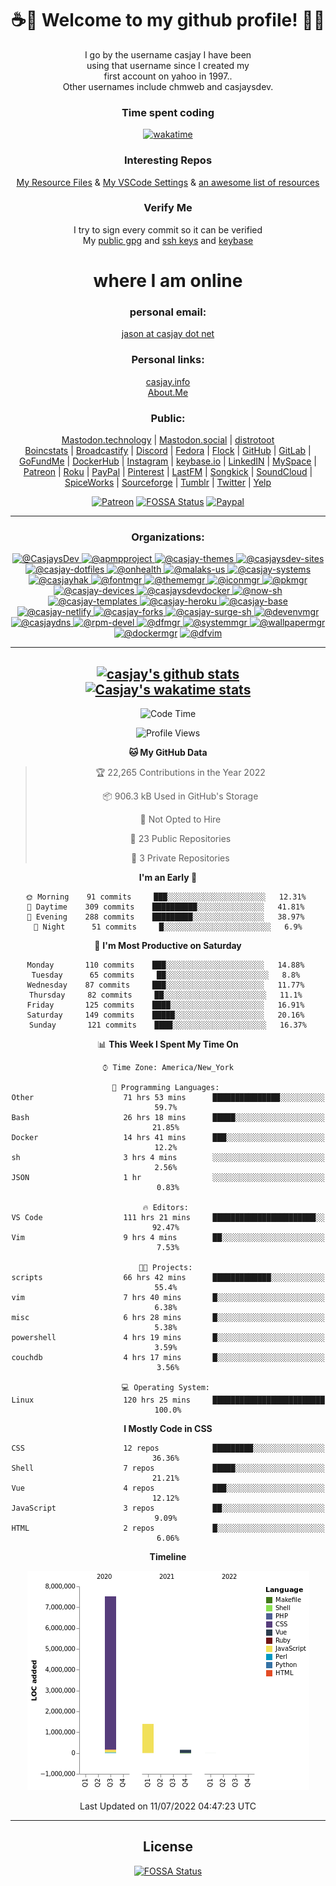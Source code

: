 <div align="center">  
  
# <strong> ☕👋 Welcome to my github profile! 👋🚀 </strong>  
  
I go by the username casjay I have been  
using that username since I created my  
first account on yahoo in 1997..  
Other usernames include chmweb and casjaysdev.  

### <strong> Time spent coding </strong>  
[![wakatime](https://wakatime.com/badge/user/6d243b33-70c8-4cb8-be81-5e60f2da8818.svg)](https://wakatime.com/@6d243b33-70c8-4cb8-be81-5e60f2da8818)
  
### <strong> Interesting Repos </strong>  
[My Resource Files](https://github.com/casjay/resources) & 
[My VSCode Settings](https://github.com/casjay/vs-code) & 
[an awesome list of resources](https://github.com/casjay/awesome)
  
### <strong> Verify Me </strong>
I try to sign every commit so it can be verified  
My [public gpg](https://github.com/casjay/public/raw/main/jason.asc) and 
[ssh keys](https://github.com/casjay/public/raw/main/ssh_id.pub) and 
[keybase](https://keybase.io/casjay)  
  
# <strong> where I am online </strong>  
  
### <strong> personal email: </strong>  
[jason at casjay dot net](mailto:jason@casjay.net)  

### <strong> Personal links: </strong>  
[casjay.info](http://casjay.info)  
[About.Me](https://about.me/casjay)  
  
### <strong> Public: </strong>  
<a rel="me" href="https://mastodon.technology/@casjay">Mastodon.technology</a> | 
<a rel="me" href="https://mastodon.social/@casjay">Mastodon.social</a> | 
<a rel="me" href="https://distrotoot.com/@casjay">distrotoot</a>  
[Boincstats](https://boincstats.com/en/page/profile/user/34665/) | 
[Broadcastify](http://www.radioreference.com/apps/user/?uid=184850) | 
[Discord](https://discord.gg/z2wS84v) | 
[Fedora](https://copr.fedorainfracloud.org/coprs/casjay) | 
[Flock](http://casjay.flock.com) | 
[GitHub](http://github.com/casjay) | 
[GitLab](http://gitlab.com/casjay) | 
[GoFundMe](https://www.gofundme.com/casjay) | 
[DockerHub](https://hub.docker.com/r/casjay/) | 
[Instagram](https://www.instagram.com/casjay/) | 
[keybase.io](http://keybase.io/casjay) | 
[LinkedIN](http://linkedin.com/in/casjay) | 
[MySpace](https://myspace.com/casjay) | 
[Patreon](https://www.patreon.com/casjay) | 
[Roku](https://my.roku.com/add/casjaysdev) | 
[PayPal](https://paypal.me/casjaysdev) | 
[Pinterest](https://www.pinterest.com/casjaysdev) | 
[LastFM](https://www.last.fm/user/Casjay) | 
[Songkick](https://www.songkick.com/users/casjay) | 
[SoundCloud](https://soundcloud.com/casjay) | 
[SpiceWorks](https://community.spiceworks.com/people/casjay) | 
[Sourceforge](https://sourceforge.net/u/chmweb/profile/) | 
[Tumblr](https://casjay.tumblr.com) | 
[Twitter](https://twitter.com/casjay) | 
[Yelp](https://www.yelp.com/user_details?userid=vSxaZZdqte5WhkOlsPqReQ)  
  
[![Patreon](https://img.shields.io/badge/patreon-donate-orange.svg)](https://www.patreon.com/casjay) 
[![FOSSA Status](https://app.fossa.com/api/projects/git%2Bgithub.com%2Fcasjay%2Fcasjay.svg?type=shield)](https://app.fossa.com/projects/git%2Bgithub.com%2Fcasjay%2Fcasjay?ref=badge_shield) 
[![Paypal](https://img.shields.io/badge/Donate-PayPal-green.svg)](https://www.paypal.me/casjaysdev) 
    
---
### <strong> Organizations: </strong>  
[ ![@CasjaysDev](https://avatars.githubusercontent.com/u/20425123?s=64&v=4) ](https://github.com/CasjaysDev) 
[ ![@apmpproject](https://avatars.githubusercontent.com/u/43100239?s=64&v=4) ](https://github.com/apmpproject) 
[ ![@casjay-themes](https://avatars.githubusercontent.com/u/43266386?s=64&v=4) ](https://github.com/casjay-themes) 
[ ![@casjaysdev-sites](https://avatars.githubusercontent.com/u/46037693?s=64&v=4) ](https://github.com/casjaysdev-sites) 
[ ![@casjay-dotfiles](https://avatars.githubusercontent.com/u/46251966?s=64&v=4) ](https://github.com/casjay-dotfiles) 
[ ![@onhealth](https://avatars.githubusercontent.com/u/51725165?s=64&v=4) ](https://github.com/onhealth) 
[ ![@malaks-us](https://avatars.githubusercontent.com/u/52330029?s=64&v=4) ](https://github.com/malaks-us) 
[ ![@casjay-systems](https://avatars.githubusercontent.com/u/57676374?s=64&v=4) ](https://github.com/casjay-systems) 
[ ![@casjayhak](https://avatars.githubusercontent.com/u/58369351?s=64&v=4) ](https://github.com/casjayhak) 
[ ![@fontmgr](https://avatars.githubusercontent.com/u/59543287?s=64&v=4) ](https://github.com/fontmgr) 
[ ![@thememgr](https://avatars.githubusercontent.com/u/59550899?s=64&v=4) ](https://github.com/thememgr) 
[ ![@iconmgr](https://avatars.githubusercontent.com/u/59550989?s=64&v=4) ](https://github.com/iconmgr) 
[ ![@pkmgr](https://avatars.githubusercontent.com/u/59585618?s=64&v=4) ](https://github.com/pkmgr) 
[ ![@casjay-devices](https://avatars.githubusercontent.com/u/61310623?s=64&v=4) ](https://github.com/casjay-devices) 
[ ![@casjaysdevdocker](https://avatars.githubusercontent.com/u/61954707?s=64&v=4) ](https://github.com/casjaysdevdocker) 
[ ![@now-sh](https://avatars.githubusercontent.com/u/62222612?s=64&v=4) ](https://github.com/now-sh) 
[ ![@casjay-templates](https://avatars.githubusercontent.com/u/62282596?s=64&v=4) ](https://github.com/casjay-templates) 
[ ![@casjay-heroku](https://avatars.githubusercontent.com/u/62525368?s=64&v=4) ](https://github.com/casjay-heroku) 
[ ![@casjay-base](https://avatars.githubusercontent.com/u/68616363?s=64&v=4) ](https://github.com/casjay-base) 
[ ![@casjay-netlify](https://avatars.githubusercontent.com/u/68720283?s=64&v=4) ](https://github.com/casjay-netlify) 
[ ![@casjay-forks](https://avatars.githubusercontent.com/u/68832812?s=64&v=4) ](https://github.com/casjay-forks) 
[ ![@casjay-surge-sh](https://avatars.githubusercontent.com/u/69099894?s=64&v=4) ](https://github.com/casjay-surge-sh) 
[ ![@devenvmgr](https://avatars.githubusercontent.com/u/69414269?s=64&v=4) ](https://github.com/devenvmgr) 
[ ![@casjaydns](https://avatars.githubusercontent.com/u/69495418?s=64&v=4) ](https://github.com/casjaydns) 
[ ![@rpm-devel](https://avatars.githubusercontent.com/u/69617112?s=64&v=4) ](https://github.com/rpm-devel) 
[ ![@dfmgr](https://avatars.githubusercontent.com/u/69711097?s=64&v=4) ](https://github.com/dfmgr) 
[ ![@systemmgr](https://avatars.githubusercontent.com/u/69769925?s=64&v=4) ](https://github.com/systemmgr) 
[ ![@wallpapermgr](https://avatars.githubusercontent.com/u/69895055?s=64&v=4) ](https://github.com/wallpapermgr) 
[ ![@dockermgr](https://avatars.githubusercontent.com/u/70548863?s=64&v=4)](https://github.com/dockermgr) 
[ ![@dfvim](https://avatars.githubusercontent.com/u/94795046?s=200&v=4)](https://github.com/dfvim)  
  
---
[![casjay's github stats](https://github-readme-stats.vercel.app/api/?theme=dracula&show_icons=true&username=casjay)](https://github.com/casjay)  
[![Casjay's wakatime stats](https://github-readme-stats.vercel.app/api/wakatime?theme=dracula&show_icons=true&username=casjay)](https://github.com/casjay)
---
<!--START_SECTION:waka-->
![Code Time](http://img.shields.io/badge/Code%20Time-0%20secs-blue)

![Profile Views](http://img.shields.io/badge/Profile%20Views-9-blue)

**🐱 My GitHub Data** 

> 🏆 22,265 Contributions in the Year 2022
 > 
> 📦 906.3 kB Used in GitHub's Storage 
 > 
> 🚫 Not Opted to Hire
 > 
> 📜 23 Public Repositories 
 > 
> 🔑 3 Private Repositories  
 > 
**I'm an Early 🐤** 

```text
🌞 Morning    91 commits     ███░░░░░░░░░░░░░░░░░░░░░░   12.31% 
🌆 Daytime    309 commits    ██████████░░░░░░░░░░░░░░░   41.81% 
🌃 Evening    288 commits    █████████░░░░░░░░░░░░░░░░   38.97% 
🌙 Night      51 commits     █░░░░░░░░░░░░░░░░░░░░░░░░   6.9%

```
📅 **I'm Most Productive on Saturday** 

```text
Monday       110 commits    ███░░░░░░░░░░░░░░░░░░░░░░   14.88% 
Tuesday      65 commits     ██░░░░░░░░░░░░░░░░░░░░░░░   8.8% 
Wednesday    87 commits     ███░░░░░░░░░░░░░░░░░░░░░░   11.77% 
Thursday     82 commits     ██░░░░░░░░░░░░░░░░░░░░░░░   11.1% 
Friday       125 commits    ████░░░░░░░░░░░░░░░░░░░░░   16.91% 
Saturday     149 commits    █████░░░░░░░░░░░░░░░░░░░░   20.16% 
Sunday       121 commits    ████░░░░░░░░░░░░░░░░░░░░░   16.37%

```


📊 **This Week I Spent My Time On** 

```text
⌚︎ Time Zone: America/New_York

💬 Programming Languages: 
Other                    71 hrs 53 mins      ███████████████░░░░░░░░░░   59.7% 
Bash                     26 hrs 18 mins      █████░░░░░░░░░░░░░░░░░░░░   21.85% 
Docker                   14 hrs 41 mins      ███░░░░░░░░░░░░░░░░░░░░░░   12.2% 
sh                       3 hrs 4 mins        ░░░░░░░░░░░░░░░░░░░░░░░░░   2.56% 
JSON                     1 hr                ░░░░░░░░░░░░░░░░░░░░░░░░░   0.83%

🔥 Editors: 
VS Code                  111 hrs 21 mins     ███████████████████████░░   92.47% 
Vim                      9 hrs 4 mins        ██░░░░░░░░░░░░░░░░░░░░░░░   7.53%

🐱‍💻 Projects: 
scripts                  66 hrs 42 mins      █████████████░░░░░░░░░░░░   55.4% 
vim                      7 hrs 40 mins       █░░░░░░░░░░░░░░░░░░░░░░░░   6.38% 
misc                     6 hrs 28 mins       █░░░░░░░░░░░░░░░░░░░░░░░░   5.38% 
powershell               4 hrs 19 mins       █░░░░░░░░░░░░░░░░░░░░░░░░   3.59% 
couchdb                  4 hrs 17 mins       █░░░░░░░░░░░░░░░░░░░░░░░░   3.56%

💻 Operating System: 
Linux                    120 hrs 25 mins     █████████████████████████   100.0%

```

**I Mostly Code in CSS** 

```text
CSS                      12 repos            █████████░░░░░░░░░░░░░░░░   36.36% 
Shell                    7 repos             █████░░░░░░░░░░░░░░░░░░░░   21.21% 
Vue                      4 repos             ███░░░░░░░░░░░░░░░░░░░░░░   12.12% 
JavaScript               3 repos             ██░░░░░░░░░░░░░░░░░░░░░░░   9.09% 
HTML                     2 repos             █░░░░░░░░░░░░░░░░░░░░░░░░   6.06%

```


**Timeline**

![Chart not found](https://raw.githubusercontent.com/casjay/casjay/main/charts/bar_graph.png) 


 Last Updated on 11/07/2022 04:47:23 UTC
<!--END_SECTION:waka-->  
---

## License
[![FOSSA Status](https://app.fossa.com/api/projects/git%2Bgithub.com%2Fcasjay%2Fcasjay.svg?type=large)](https://app.fossa.com/projects/git%2Bgithub.com%2Fcasjay%2Fcasjay?ref=badge_large)
</div>  
